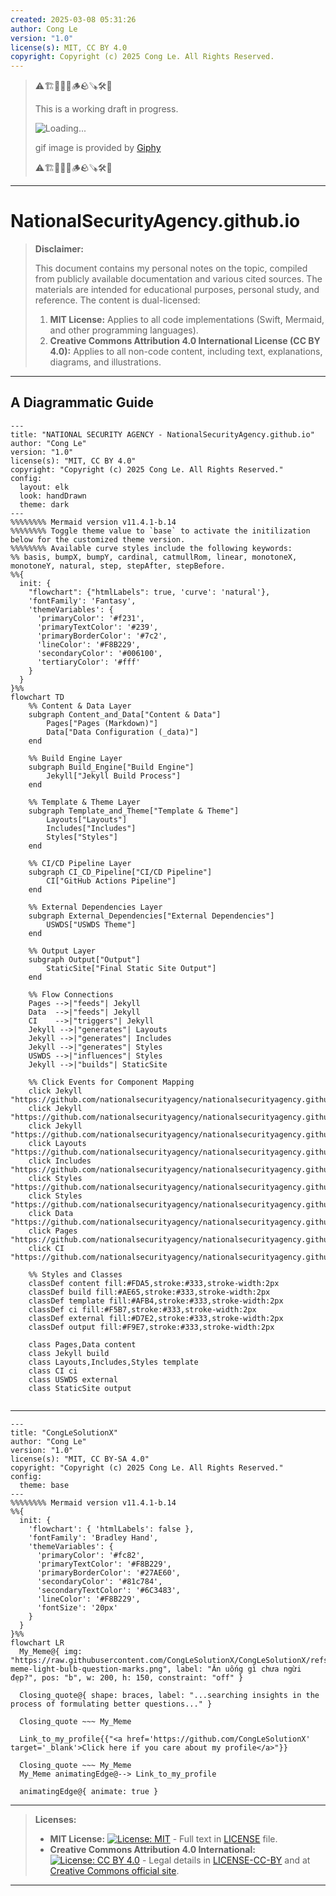 ```yaml
---
created: 2025-03-08 05:31:26
author: Cong Le
version: "1.0"
license(s): MIT, CC BY 4.0
copyright: Copyright (c) 2025 Cong Le. All Rights Reserved.
---
```




> ⚠️🏗️🚧🦺🧱🪵🪨🪚🛠️👷
> 
> This is a working draft in progress.
> 
> ![Loading...](https://media1.giphy.com/media/v1.Y2lkPTc5MGI3NjExb2ZlaTdrbzJobzd2eTF5dzFwOW5rcjhvN3RyeWhnbmhyaXQ3b2E1ayZlcD12MV9pbnRlcm5hbF9naWZfYnlfaWQmY3Q9Zw/kyd2BtRpfv4q8O5oq0/giphy.gif)
> 
> gif image is provided by [Giphy](https://giphy.com)
> 
> ⚠️🏗️🚧🦺🧱🪵🪨🪚🛠️👷

----


# NationalSecurityAgency.github.io
> **Disclaimer:**
>
> This document contains my personal notes on the topic,
> compiled from publicly available documentation and various cited sources.
> The materials are intended for educational purposes, personal study, and reference.
> The content is dual-licensed:
> 1. **MIT License:** Applies to all code implementations (Swift, Mermaid, and other programming languages).
> 2. **Creative Commons Attribution 4.0 International License (CC BY 4.0):** Applies to all non-code content, including text, explanations, diagrams, and illustrations.
---


## A Diagrammatic Guide



```mermaid
---
title: "NATIONAL SECURITY AGENCY - NationalSecurityAgency.github.io"
author: "Cong Le"
version: "1.0"
license(s): "MIT, CC BY 4.0"
copyright: "Copyright (c) 2025 Cong Le. All Rights Reserved."
config:
  layout: elk
  look: handDrawn
  theme: dark
---
%%%%%%%% Mermaid version v11.4.1-b.14
%%%%%%%% Toggle theme value to `base` to activate the initilization below for the customized theme version.
%%%%%%%% Available curve styles include the following keywords:
%% basis, bumpX, bumpY, cardinal, catmullRom, linear, monotoneX, monotoneY, natural, step, stepAfter, stepBefore.
%%{
  init: {
    "flowchart": {"htmlLabels": true, 'curve': 'natural'},
    'fontFamily': 'Fantasy',
    'themeVariables': {
      'primaryColor': '#f231',
      'primaryTextColor': '#239',
      'primaryBorderColor': '#7c2',
      'lineColor': '#F8B229',
      'secondaryColor': '#006100',
      'tertiaryColor': '#fff'
    }
  }
}%%
flowchart TD
    %% Content & Data Layer
    subgraph Content_and_Data["Content & Data"]
        Pages["Pages (Markdown)"]
        Data["Data Configuration (_data)"]
    end

    %% Build Engine Layer
    subgraph Build_Engine["Build Engine"]
        Jekyll["Jekyll Build Process"]
    end

    %% Template & Theme Layer
    subgraph Template_and_Theme["Template & Theme"]
        Layouts["Layouts"]
        Includes["Includes"]
        Styles["Styles"]
    end

    %% CI/CD Pipeline Layer
    subgraph CI_CD_Pipeline["CI/CD Pipeline"]
        CI["GitHub Actions Pipeline"]
    end

    %% External Dependencies Layer
    subgraph External_Dependencies["External Dependencies"]
        USWDS["USWDS Theme"]
    end

    %% Output Layer
    subgraph Output["Output"]
        StaticSite["Final Static Site Output"]
    end

    %% Flow Connections
    Pages -->|"feeds"| Jekyll
    Data  -->|"feeds"| Jekyll
    CI    -->|"triggers"| Jekyll
    Jekyll -->|"generates"| Layouts
    Jekyll -->|"generates"| Includes
    Jekyll -->|"generates"| Styles
    USWDS -->|"influences"| Styles
    Jekyll -->|"builds"| StaticSite

    %% Click Events for Component Mapping
    click Jekyll "https://github.com/nationalsecurityagency/nationalsecurityagency.github.io/blob/main/_config.yml"
    click Jekyll "https://github.com/nationalsecurityagency/nationalsecurityagency.github.io/tree/main/Gemfile"
    click Jekyll "https://github.com/nationalsecurityagency/nationalsecurityagency.github.io/blob/main/Gemfile.lock"
    click Layouts "https://github.com/nationalsecurityagency/nationalsecurityagency.github.io/tree/main/_layouts"
    click Includes "https://github.com/nationalsecurityagency/nationalsecurityagency.github.io/tree/main/_includes"
    click Styles "https://github.com/nationalsecurityagency/nationalsecurityagency.github.io/tree/main/_sass"
    click Styles "https://github.com/nationalsecurityagency/nationalsecurityagency.github.io/blob/main/css/nsa.scss"
    click Data "https://github.com/nationalsecurityagency/nationalsecurityagency.github.io/tree/main/_data"
    click Pages "https://github.com/nationalsecurityagency/nationalsecurityagency.github.io/tree/main/pages"
    click CI "https://github.com/nationalsecurityagency/nationalsecurityagency.github.io/tree/main/.github/workflows"

    %% Styles and Classes
    classDef content fill:#FDA5,stroke:#333,stroke-width:2px
    classDef build fill:#AE65,stroke:#333,stroke-width:2px
    classDef template fill:#AFB4,stroke:#333,stroke-width:2px
    classDef ci fill:#F5B7,stroke:#333,stroke-width:2px
    classDef external fill:#D7E2,stroke:#333,stroke-width:2px
    classDef output fill:#F9E7,stroke:#333,stroke-width:2px

    class Pages,Data content
    class Jekyll build
    class Layouts,Includes,Styles template
    class CI ci
    class USWDS external
    class StaticSite output
    
```





---

<!-- 
```mermaid
%% Current Mermaid version
info
```  -->


```mermaid
---
title: "CongLeSolutionX"
author: "Cong Le"
version: "1.0"
license(s): "MIT, CC BY-SA 4.0"
copyright: "Copyright (c) 2025 Cong Le. All Rights Reserved."
config:
  theme: base
---
%%%%%%%% Mermaid version v11.4.1-b.14
%%{
  init: {
    'flowchart': { 'htmlLabels': false },
    'fontFamily': 'Bradley Hand',
    'themeVariables': {
      'primaryColor': '#fc82',
      'primaryTextColor': '#F8B229',
      'primaryBorderColor': '#27AE60',
      'secondaryColor': '#81c784',
      'secondaryTextColor': '#6C3483',
      'lineColor': '#F8B229',
      'fontSize': '20px'
    }
  }
}%%
flowchart LR
  My_Meme@{ img: "https://raw.githubusercontent.com/CongLeSolutionX/CongLeSolutionX/refs/heads/main/assets/images/My-meme-light-bulb-question-marks.png", label: "Ăn uống gì chưa ngừi đẹp?", pos: "b", w: 200, h: 150, constraint: "off" }

  Closing_quote@{ shape: braces, label: "...searching insights in the process of formulating better questions..." }

  Closing_quote ~~~ My_Meme
    
  Link_to_my_profile{{"<a href='https://github.com/CongLeSolutionX' target='_blank'>Click here if you care about my profile</a>"}}

  Closing_quote ~~~ My_Meme
  My_Meme animatingEdge@--> Link_to_my_profile
  
  animatingEdge@{ animate: true }

```

---
> **Licenses:**
>
> - **MIT License:**  [![License: MIT](https://img.shields.io/badge/License-MIT-yellow.svg)](LICENSE) - Full text in [LICENSE](LICENSE) file.
> - **Creative Commons Attribution 4.0 International:** [![License: CC BY 4.0](https://licensebuttons.net/l/by/4.0/88x31.png)](LICENSE-CC-BY) - Legal details in [LICENSE-CC-BY](LICENSE-CC-BY) and at [Creative Commons official site](http://creativecommons.org/licenses/by/4.0/).
> 
---
